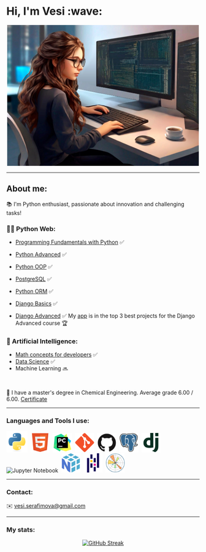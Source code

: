 <h1>
  Hi, I'm Vesi :wave:
</h1>

<div align="center">
  <img src=1705934535361.jpg width="500"/>
</div>


---

##   About me:


📚 I'm Python enthusiast, passionate about innovation and challenging tasks!

### 👩‍💻 Python Web: 

* [Programming Fundamentals with Python](https://softuni.bg/certificates/certificates/converttoimage/167183?code=4bfaf8a7) ✅ 

* [Python Advanced](https://softuni.bg/certificates/certificates/converttoimage/173776?code=0fb575c7) ✅

* [Python OOP](https://softuni.bg/certificates/certificates/converttoimage/180825?code=58d2d1d2) ✅

* [PostgreSQL](https://softuni.bg/certificates/certificates/converttoimage/185980?code=d2dbcfe7) ✅

* [Python ORM](https://softuni.bg/certificates/certificates/converttoimage/193785?code=d77e5fb6) ✅

* [Django Basics](https://softuni.bg/certificates/certificates/converttoimage/207393?code=fc99f6b6) ✅

* [Django Advanced](https://softuni.bg/certificates/certificates/converttoimage/212684?code=bb4b518c) ✅ My [app](https://github.com/vessln/Cosmetics_store) is in the top 3 best projects for the Django Advanced course :trophy:

### :robot: Artificial Intelligence:
* [Math concepts for developers](https://softuni.bg/certificates/certificates/converttoimage/218661?code=d04f872f) ✅
* [Data Science](https://softuni.bg/certificates/certificates/converttoimage/225598?code=bb95465f) ✅
* Machine Learning :soon:
<br/>

:test_tube:  I have a master's degree in Chemical Engineering. Average grade 6.00 / 6.00.  [Certificate](https://raw.githubusercontent.com/vessln/vessln/main/prize%20for%20excellent%20GPA.jpg)


---

###   Languages and Tools I use:

<div>
  <img src="https://raw.githubusercontent.com/devicons/devicon/55609aa5bd817ff167afce0d965585c92040787a/icons/python/python-original.svg" title="Python" alt="Python" width="55" height="55"/>&nbsp;
  <img src="https://raw.githubusercontent.com/devicons/devicon/6910f0503efdd315c8f9b858234310c06e04d9c0/icons/html5/html5-original.svg" title="HTML" alt="HTML" width="50" height="50"/>&nbsp;
  <img src="https://raw.githubusercontent.com/devicons/devicon/55609aa5bd817ff167afce0d965585c92040787a/icons/pycharm/pycharm-original.svg" title="PyCharm" alt="PyCharm " width="50" height="50"/>&nbsp;
  <img src="https://raw.githubusercontent.com/devicons/devicon/6910f0503efdd315c8f9b858234310c06e04d9c0/icons/git/git-original.svg" title="Git" alt="Git" width="50" height="50"/>&nbsp;
  <img src="https://raw.githubusercontent.com/devicons/devicon/6910f0503efdd315c8f9b858234310c06e04d9c0/icons/github/github-original.svg" title="GitHub" alt="GitHub" width="50" height="50"/>&nbsp;
  <img src="https://raw.githubusercontent.com/devicons/devicon/55609aa5bd817ff167afce0d965585c92040787a/icons/postgresql/postgresql-original.svg" title="PostgreSQL" alt="PostgreSQL" width="50" height="50"/>&nbsp;
  <img src="https://raw.githubusercontent.com/devicons/devicon/55609aa5bd817ff167afce0d965585c92040787a/icons/django/django-plain.svg" title="Django" alt="Django" width="50" height="50"/>&nbsp;
  <img src="https://user-images.githubusercontent.com/25181517/183914128-3fc88b4a-4ac1-40e6-9443-9a30182379b7.png" alt="Jupyter Notebook" title="Jupyter Notebook" width="50" height="50"/>&nbsp;
  <img src="https://raw.githubusercontent.com/devicons/devicon/6910f0503efdd315c8f9b858234310c06e04d9c0/icons/numpy/numpy-original.svg" alt="Numpy" title="Numpy" width="50" height="50"/>&nbsp;
  <img src="https://raw.githubusercontent.com/devicons/devicon/6910f0503efdd315c8f9b858234310c06e04d9c0/icons/pandas/pandas-original.svg" alt="Pandas" title="Pandas" width="50" height="50"/>&nbsp;
  <img src="https://raw.githubusercontent.com/devicons/devicon/6910f0503efdd315c8f9b858234310c06e04d9c0/icons/matplotlib/matplotlib-original.svg" alt="Matplotlib" title="Matplotlib" width="50" height="50"/>
</div>

---

###   Contact:

✉️   vesi.serafimova@gmail.com



---

###   My stats:

<div align="center">
  <a href="https://git.io/streak-stats"><img src="https://streak-stats.demolab.com?user=vessln&theme=github-dark-blue&border_radius=7&date_format=j%20M%5B%20Y%5D&card_width=522" alt="GitHub Streak" /></a>
</div>
